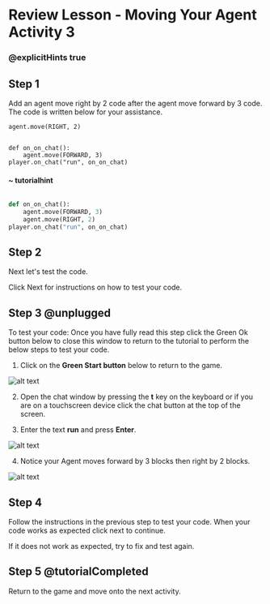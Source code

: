 # Review Lesson - Moving Your Agent Activity 3
 

### @explicitHints true

  
## Step 1

Add an agent move right by 2 code after the agent move forward by 3 code.  The code is written below for your assistance. 

    agent.move(RIGHT, 2)

  
```template

def on_on_chat():
    agent.move(FORWARD, 3)
player.on_chat("run", on_on_chat)

```

#### ~ tutorialhint

```python

def on_on_chat():
    agent.move(FORWARD, 3)
    agent.move(RIGHT, 2)
player.on_chat("run", on_on_chat)

```


## Step 2

Next let's test the code.

Click Next for instructions on how to test your code.

  

## Step 3 @unplugged

To test your code:
Once you have fully read this step click the Green Ok button below to close this window to return to the tutorial to perform the below steps to test your code.
  

1. Click on the **Green Start button** below to return to the game.

![alt text](https://introductionv3.codingcredentials.com/Lesson3/3.1.1/images/4.jpg?raw=true "Start")

  
2. Open the chat window by pressing the **t** key on the keyboard or if you are on a touchscreen device click the chat button at the top of the screen.

  
3. Enter the text **run** and press **Enter**.

![alt text](https://introductionv3.codingcredentials.com/Lesson3/3.2.3/images/1.jpg?raw=true "Run")


4. Notice your Agent moves forward by 3 blocks then right by 2 blocks.

![alt text](https://introductionv3.codingcredentials.com/Lesson3/3.2.3/images/2.jpg?raw=true "Run")

  
## Step 4

Follow the instructions in the previous step to test your code.
When your code works as expected click next to continue.

If it does not work as expected, try to fix and test again.

  

## Step 5 @tutorialCompleted

Return to the game and move onto the next activity.